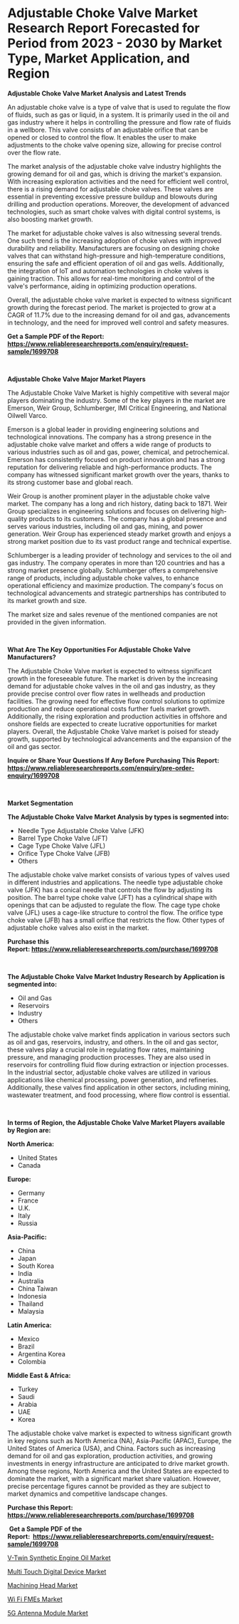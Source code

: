 <p><h1>Adjustable Choke Valve Market Research Report Forecasted for Period from 2023 -  2030 by Market Type, Market Application, and Region</h1></p><p><strong>Adjustable Choke Valve Market Analysis and Latest Trends</strong></p>
<p><p>An adjustable choke valve is a type of valve that is used to regulate the flow of fluids, such as gas or liquid, in a system. It is primarily used in the oil and gas industry where it helps in controlling the pressure and flow rate of fluids in a wellbore. This valve consists of an adjustable orifice that can be opened or closed to control the flow. It enables the user to make adjustments to the choke valve opening size, allowing for precise control over the flow rate.</p><p>The market analysis of the adjustable choke valve industry highlights the growing demand for oil and gas, which is driving the market's expansion. With increasing exploration activities and the need for efficient well control, there is a rising demand for adjustable choke valves. These valves are essential in preventing excessive pressure buildup and blowouts during drilling and production operations. Moreover, the development of advanced technologies, such as smart choke valves with digital control systems, is also boosting market growth.</p><p>The market for adjustable choke valves is also witnessing several trends. One such trend is the increasing adoption of choke valves with improved durability and reliability. Manufacturers are focusing on designing choke valves that can withstand high-pressure and high-temperature conditions, ensuring the safe and efficient operation of oil and gas wells. Additionally, the integration of IoT and automation technologies in choke valves is gaining traction. This allows for real-time monitoring and control of the valve's performance, aiding in optimizing production operations.</p><p>Overall, the adjustable choke valve market is expected to witness significant growth during the forecast period. The market is projected to grow at a CAGR of 11.7% due to the increasing demand for oil and gas, advancements in technology, and the need for improved well control and safety measures.</p></p>
<p><strong>Get a Sample PDF of the Report:&nbsp; <a href="https://www.reliableresearchreports.com/enquiry/request-sample/1699708">https://www.reliableresearchreports.com/enquiry/request-sample/1699708</a></strong></p>
<p>&nbsp;</p>
<p><strong>Adjustable Choke Valve Major Market Players</strong></p>
<p><p>The Adjustable Choke Valve Market is highly competitive with several major players dominating the industry. Some of the key players in the market are Emerson, Weir Group, Schlumberger, IMI Critical Engineering, and National Oilwell Varco.</p><p>Emerson is a global leader in providing engineering solutions and technological innovations. The company has a strong presence in the adjustable choke valve market and offers a wide range of products to various industries such as oil and gas, power, chemical, and petrochemical. Emerson has consistently focused on product innovation and has a strong reputation for delivering reliable and high-performance products. The company has witnessed significant market growth over the years, thanks to its strong customer base and global reach.</p><p>Weir Group is another prominent player in the adjustable choke valve market. The company has a long and rich history, dating back to 1871. Weir Group specializes in engineering solutions and focuses on delivering high-quality products to its customers. The company has a global presence and serves various industries, including oil and gas, mining, and power generation. Weir Group has experienced steady market growth and enjoys a strong market position due to its vast product range and technical expertise.</p><p>Schlumberger is a leading provider of technology and services to the oil and gas industry. The company operates in more than 120 countries and has a strong market presence globally. Schlumberger offers a comprehensive range of products, including adjustable choke valves, to enhance operational efficiency and maximize production. The company's focus on technological advancements and strategic partnerships has contributed to its market growth and size.</p><p>The market size and sales revenue of the mentioned companies are not provided in the given information.</p></p>
<p>&nbsp;</p>
<p><strong>What Are The Key Opportunities For Adjustable Choke Valve Manufacturers?</strong></p>
<p><p>The Adjustable Choke Valve market is expected to witness significant growth in the foreseeable future. The market is driven by the increasing demand for adjustable choke valves in the oil and gas industry, as they provide precise control over flow rates in wellheads and production facilities. The growing need for effective flow control solutions to optimize production and reduce operational costs further fuels market growth. Additionally, the rising exploration and production activities in offshore and onshore fields are expected to create lucrative opportunities for market players. Overall, the Adjustable Choke Valve market is poised for steady growth, supported by technological advancements and the expansion of the oil and gas sector.</p></p>
<p><strong>Inquire or Share Your Questions If Any Before Purchasing This Report: <a href="https://www.reliableresearchreports.com/enquiry/pre-order-enquiry/1699708">https://www.reliableresearchreports.com/enquiry/pre-order-enquiry/1699708</a></strong></p>
<p>&nbsp;</p>
<p><strong>Market Segmentation</strong></p>
<p><strong>The Adjustable Choke Valve Market Analysis by types is segmented into:</strong></p>
<p><ul><li>Needle Type Adjustable Choke Valve (JFK)</li><li>Barrel Type Choke Valve (JFT)</li><li>Cage Type Choke Valve (JFL)</li><li>Orifice Type Choke Valve (JFB)</li><li>Others</li></ul></p>
<p><p>The adjustable choke valve market consists of various types of valves used in different industries and applications. The needle type adjustable choke valve (JFK) has a conical needle that controls the flow by adjusting its position. The barrel type choke valve (JFT) has a cylindrical shape with openings that can be adjusted to regulate the flow. The cage type choke valve (JFL) uses a cage-like structure to control the flow. The orifice type choke valve (JFB) has a small orifice that restricts the flow. Other types of adjustable choke valves also exist in the market.</p></p>
<p><strong>Purchase this Report:&nbsp;<a href="https://www.reliableresearchreports.com/purchase/1699708">https://www.reliableresearchreports.com/purchase/1699708</a></strong></p>
<p>&nbsp;</p>
<p><strong>The Adjustable Choke Valve Market Industry Research by Application is segmented into:</strong></p>
<p><ul><li>Oil and Gas</li><li>Reservoirs</li><li>Industry</li><li>Others</li></ul></p>
<p><p>The adjustable choke valve market finds application in various sectors such as oil and gas, reservoirs, industry, and others. In the oil and gas sector, these valves play a crucial role in regulating flow rates, maintaining pressure, and managing production processes. They are also used in reservoirs for controlling fluid flow during extraction or injection processes. In the industrial sector, adjustable choke valves are utilized in various applications like chemical processing, power generation, and refineries. Additionally, these valves find application in other sectors, including mining, wastewater treatment, and food processing, where flow control is essential.</p></p>
<p>&nbsp;</p>
<p><strong>In terms of Region, the Adjustable Choke Valve Market Players available by Region are:</strong></p>
<p>
    <p> <strong> North America: </strong>
        <ul>
            <li>United States</li>
            <li>Canada</li>
        </ul>
        </p> 
    <p> <strong> Europe: </strong>
        <ul>
            <li>Germany</li>
            <li>France</li>
            <li>U.K.</li>
            <li>Italy</li>
            <li>Russia</li>
        </ul>
        </p> 
    <p> <strong> Asia-Pacific: </strong>
        <ul>
            <li>China</li>
            <li>Japan</li>
            <li>South Korea</li>
            <li>India</li>
            <li>Australia</li>
            <li>China Taiwan</li>
            <li>Indonesia</li>
            <li>Thailand</li>
            <li>Malaysia</li>
        </ul>
        </p> 
    <p> <strong> Latin America: </strong>
        <ul>
            <li>Mexico</li>
            <li>Brazil</li>
            <li>Argentina Korea</li>
            <li>Colombia</li>
        </ul>
        </p> 
    <p> <strong> Middle East & Africa: </strong>
        <ul>
            <li>Turkey</li>
            <li>Saudi</li>
            <li>Arabia</li>
            <li>UAE</li>
            <li>Korea</li>
        </ul>
    </p>
    </p>
<p><p>The adjustable choke valve market is expected to witness significant growth in key regions such as North America (NA), Asia-Pacific (APAC), Europe, the United States of America (USA), and China. Factors such as increasing demand for oil and gas exploration, production activities, and growing investments in energy infrastructure are anticipated to drive market growth. Among these regions, North America and the United States are expected to dominate the market, with a significant market share valuation. However, precise percentage figures cannot be provided as they are subject to market dynamics and competitive landscape changes.</p></p>
<p><strong>Purchase this Report: <a href="https://www.reliableresearchreports.com/purchase/1699708">https://www.reliableresearchreports.com/purchase/1699708</a></strong></p>
<p>&nbsp;<strong>Get a Sample PDF of the Report:&nbsp;&nbsp;<a href="https://www.reliableresearchreports.com/enquiry/request-sample/1699708">https://www.reliableresearchreports.com/enquiry/request-sample/1699708</a></strong></p>
<p><strong></strong></p>
<p><p><a href="https://medium.com/@carolhunter1939/v-twin-synthetic-engine-oil-market-insight-market-trends-growth-forecasted-from-2023-to-2030-ab20f413bfce">V-Twin Synthetic Engine Oil Market</a></p><p><a href="https://www.linkedin.com/pulse/multi-touch-digital-device-market-research-report-provides-jsade/">Multi Touch Digital Device Market</a></p><p><a href="https://medium.com/@sarahcornish2022/machining-head-market-analysis-its-cagr-market-segmentation-and-global-industry-overview-e75a6e3b62dd">Machining Head Market</a></p><p><a href="https://www.linkedin.com/pulse/wi-fi-fmes-market-size-share-global-analysis-report-2023-mbf0e/">Wi Fi FMEs Market</a></p><p><a href="https://www.linkedin.com/pulse/5g-antenna-module-market-size-share-global-analysis-report-reamf/">5G Antenna Module Market</a></p></p>